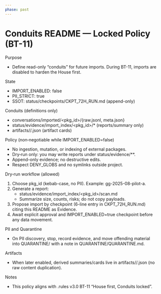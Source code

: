 ```yaml
---
phase: past
---
```


# Conduits README — Locked Policy (BT-11)

Purpose
- Define read-only “conduits” for future imports. During BT-11, imports are disabled to harden the House first.

State
- IMPORT_ENABLED: false
- PII_STRICT: true
- SSOT: status/checkpoints/CKPT_72H_RUN.md (append-only)

Conduits (definitions only)
- conversations/imported/<pkg_id>/{raw.jsonl, meta.json}
- status/evidence/import_index/<pkg_id>/*  (reports/summary only)
- artifacts/<date>/<slug>.json            (artifact cards)

Policy (non‑negotiable while IMPORT_ENABLED=false)
- No ingestion, mutation, or indexing of external packages.
- Dry‑run only: you may write reports under status/evidence/**.
- Append-only evidence; no destructive edits.
- Respect DENY_GLOBS and no symlinks outside project.

Dry‑run workflow (allowed)
1) Choose pkg_id (kebab-case, no PII). Example: gg-2025-08-pilot-a.
2) Generate a report:
   - status/evidence/import_index/<pkg_id>/scan.md
   - Summarize size, counts, risks; do not copy payloads.
3) Propose import by checkpoint (6-line entry in CKPT_72H_RUN.md) citing this README as Evidence.
4) Await explicit approval and IMPORT_ENABLED=true checkpoint before any data movement.

PII and Quarantine
- On PII discovery, stop, record evidence, and move offending material into QUARANTINE/ with a note in QUARANTINE/QUARANTINE.md.

Artifacts
- When later enabled, derived summaries/cards live in artifacts/<date>/<slug>.json (no raw content duplication).

Notes
- This policy aligns with .rules v3.0 BT-11 “House first, Conduits locked”.